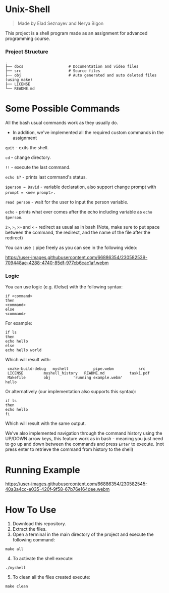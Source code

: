# Unix-Shell
> Made by Elad Seznayev and Nerya Bigon


This project is a shell program made as an assignment for advanced programming course.

### Project Structure

    .
    ├── docs                    # Documentation and video files 
    ├── src                     # Source files
    ├── obj                     # Auto generated and auto deleted files (using make)
    ├── LICENSE
    └── README.md

# Some Possible Commands

All the bash usual commands work as they usually do.
- In addition, we've implemented all the required custom commands in the assignment

`quit` - exits the shell.

`cd` - change directory.  

`!!` - execute the last command.

`echo $?` - prints last command's status.

`$person = David` - variable declaration, also support change prompt with `prompt = <new prompt>` .

`read person` - wait for the user to input the person variable.

`echo` - prints what ever comes after the echo including variable as `echo $person`.

 `2>`, `>`, `>>` and `<` - redirect as usual as in bash (Note, make sure to put space between the command, the redirect, and the name of the file after the redirect)

You can use `|` pipe freely as you can see in the following video:    

https://user-images.githubusercontent.com/66886354/230582539-709448ae-4288-4740-85df-977cb6cac1af.webm  

   
     
      
### Logic
You can use logic (e.g. if/else) with the following syntax:

``` 
if <command>
then
<command>
else
<command>
```
For example:  
```
if ls
then
echo hello
else
echo hello world
```
Which will result with:
```
 cmake-build-debug   myshell	       pipe.webm	       src
 LICENSE	     myshell_history   README.md	       task1.pdf
 Makefile	     obj	      'running example.webm'
hello
```
Or alternatively (our implementation also supports this syntax):
```
if ls
then
echo hello
fi
```
Which will result with the same output.


We've also implemented navigation through the command history using the UP/DOWN arrow keys, this feature work as in bash - meaning you just need to go up and down between the commands and press `Enter` to execute. (not press enter to retrieve the command from history to the shell)

# Running Example

https://user-images.githubusercontent.com/66886354/230582545-40a3a4cc-e035-420f-9f58-67b76e164dee.webm



# How To Use
1. Download this repository.
2. Extract the files.
3. Open a terminal in the main directory of the project and execute the following command:
```
make all
```
4. To activate the shell execute:
```
./myshell
```

5. To clean all the files created execute:
```
make clean
```
